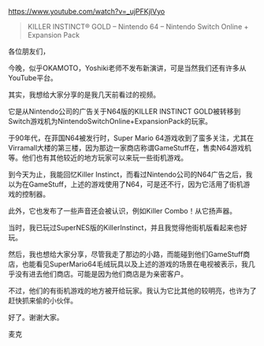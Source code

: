 https://www.youtube.com/watch?v=_ujPFKjIVyo

> KILLER INSTINCT® GOLD – Nintendo 64 – Nintendo Switch Online + Expansion Pack 

各位朋友们，

今晚，似乎OKAMOTO，Yoshiki老师不发布新演讲，可是当然我们还有许多从YouTube平台。

其实，我想给大家分享的是我几天前看过的视频。

它是从Nintendo公司的广告关于N64版的KILLER INSTINCT GOLD被转移到Switch游戏机为NintendoSwitchOnline+ExpansionPack的玩家。

于90年代，在菲国N64被发行时，Super Mario 64游戏收到了蛮多关注，尤其在Virramall大楼的第三楼，因为那边一家商店称谓GameStuff在，售卖N64游戏机等。他们也有其他较近的地方玩家可以来玩一些街机游戏。

到今天为止，我能回忆Killer Instinct，而看过Nintendo公司的N64广告之后，我以为在GameStuff，上述的游戏使用了N64，可是还不行，因为它活用了街机游戏的控制器。

此外，它也发布了一些声音还会被认识，例如Killer Combo！从它扬声器。

当时，我已玩过SuperNES版的KillerInstinct，并且我觉得他街机版看起来也好玩。

然后，我也想给大家分享，尽管我走了那边的小路，而能碰到他们GameStuff商店，也能看见SuperMario64毛绒玩具以及上述的游戏的场景在电视被表示，我几乎没有进去他们商店。可能是因为他们商店是为亲密客户。

不过，他们的有街机游戏的地方被开给玩家。我认为它比其他的较明亮，也许为了赶快抓来偷的小伙伴。

好了。谢谢大家。

麦克
